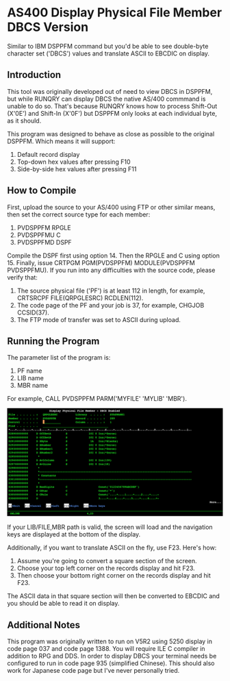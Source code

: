 # AS400 Display Physical File Member DBCS Version
Similar to IBM DSPPFM command but you'd be able to see double-byte character set ('DBCS') values and translate ASCII to EBCDIC on display.

## Introduction
This tool was originally developed out of need to view DBCS in DSPPFM, but while RUNQRY can display DBCS the native AS/400 commmand is unable to do so. That's because RUNQRY knows how to process Shift-Out (X'0E') and Shift-In (X'0F') but DSPPFM only looks at each individual byte, as it should.

This program was designed to behave as close as possible to the original DSPPFM. Which means it will support:
1. Default record display
2. Top-down hex values after pressing F10
3. Side-by-side hex values after pressing F11

## How to Compile
First, upload the source to your AS/400 using FTP or other similar means, then set the correct source type for each member:
1. PVDSPPFM RPGLE
2. PVDSPPFMU C
3. PVDSPPFMD DSPF

Compile the DSPF first using option 14. Then the RPGLE and C using option 15. Finally, issue CRTPGM PGM(PVDSPPFM) MODULE(PVDSPPFM PVDSPPFMU). If you run into any difficulties with the source code, please verify that:
1. The source physical file ('PF') is at least 112 in length, for example, CRTSRCPF FILE(QRPGLESRC) RCDLEN(112).
2. The code page of the PF and your job is 37, for example, CHGJOB CCSID(37).
3. The FTP mode of transfer was set to ASCII during upload.

## Running the Program
The parameter list of the program is:
1. PF name
2. LIB name
3. MBR name

For example, CALL PVDSPPFM PARM('MYFILE' 'MYLIB' 'MBR').

![This is an image](screenshot.png)

If your LIB/FILE,MBR path is valid, the screen will load and the navigation keys are displayed at the bottom of the display.

Additionally, if you want to translate ASCII on the fly, use F23. Here's how:
1. Assume you're going to convert a square section of the screen.
2. Choose your top left corner on the records display and hit F23.
3. Then choose your bottom right corner on the records display and hit F23.

The ASCII data in that square section will then be converted to EBCDIC and you should be able to read it on display.

## Additional Notes
This program was originally written to run on V5R2 using 5250 display in code page 037 and code page 1388. You will require ILE C compiler in addition to RPG and DDS. In order to display DBCS your terminal needs be configured to run in code page 935 (simplified Chinese). This should also work for Japanese code page but I've never personally tried.
